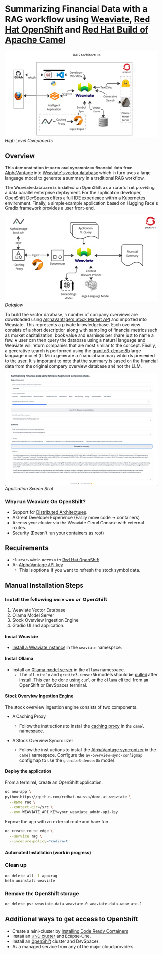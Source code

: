 # Summarizing Financial Data with a RAG workflow using [Weaviate](https://weaviate.io/), [Red Hat OpenShift](https://developers.redhat.com/developer-sandbox) and [Red Hat Build of Apache Camel](https://developers.redhat.com/products/redhat-build-of-apache-camel/overview)

![rag-demo](images/retrieval-augmented-generation.jpg "retrieval augmented generative search")
*High Level Components*

## Overview

This demonstration imports and syncronizes financial data from [AlphaVantage](https://www.alphavantage.co)
into [Weaviate's vector database](https://weaviate.io) which in turn uses a large language model to generate a summary
in a traditional RAG workflow.

The Weaviate database is installed on OpenShift as a stateful set providing
a data parallel enterprise deployment. For the application developer, OpenShift DevSpaces offers a full IDE experience
within a Kubernetes environment. Finally, a simple example application based on Hugging Face's Gradio framework provides a user front-end.

![dataflow](images/dataflow.jpg "Dataflow")
*Dataflow*

To build the vector database, a number of company overviews are downloaded using
[AlphaVantage's Stock Market API](https://www.alphavantage.co/query?function=OVERVIEW&symbol=IBM&apikey=demo)
and imported into Weaviate. This represents a private knowledgebase. Each overview
consists of a short description along with sampling of financial metrics such as market
capitalization, book value and earnings per share just to name a few. A user can then query
the database using a natural language and Weaviate will return companies that are most
similar to the concept. Finally, a generative search is performed using the
[granite3-dense:8b](https://ollama.com/library/granite3-dense:8b) large language model (LLM) to generate a
financial summary which is presented to the user. It is important to note that the summary is
based on the financial data from the original company overview database and not the LLM.  

![financial-rag](images/finance-rag.png "Financial summary using RAG")
*Application Screen Shot*

### Why run Weaviate On OpenShift?

- Support for [Distributed Architectures](https://weaviate.io/developers/weaviate/concepts/replication-architecture).
- A Great Developer Experience (Easily move code -> containers)
- Access your cluster via the Weaviate Cloud Console with external routes.
- Security (Doesn't run your containers as root)

## Requirements

- `cluster-admin` access to [Red Hat OpenShift](https://developers.redhat.com/developer-sandbox)
- An [AlphaVantage API key](https://www.alphavantage.co/support/#api-key)
  - This is optional if you want to refresh the stock symbol data.

## Manual Installation Steps

### Install the following services on OpenShift

1. Weaviate Vector Database
2. Ollama Model Server
3. Stock Overview Ingestion Engine
4. Gradio UI and application.

#### Install Weaviate

- [Install a Weaviate instance](install-weaviate.md) in the `weaviate` namespace.

#### Install Ollama

- Install an [Ollama model server](https://github.com/redhat-na-ssa/demo-ollama) in the `ollama` namespace.
  - The `all-minilm` and `granite3-dense:8b` models should be [pulled](https://github.com/ollama/ollama/blob/main/docs/api.md#pull-a-model) after install. This can be done using `curl` or the `ollama` cli tool from an OpenShift or DevSpaces terminal.

#### Stock Overview Ingestion Engine

The stock overview ingestion engine consists of two components.

- A Caching Proxy
  - Follow the instructions to install the [caching proxy](https://github.com/joshdreagan/av-caching-proxy.git) in
the `camel` namespace.

- A Stock Overview Syncronizer
  - Follow the instructions to install the [AlphaVantage syncronizer](https://github.com/joshdreagan/av-overview-sync.git) in
the `camel` namespace. Configure the `av-overview-sync-configmap` configmap to use the `granite3-dense:8b` model.

#### Deploy the application

From a terminal, create an OpenShift application.

```sh
oc new-app \
python~https://github.com/redhat-na-ssa/demo-ai-weaviate \
  --name rag \
  --context-dir=/src \
  --env WEAVIATE_API_KEY=your_weaviate_admin-api-key
```

Expose the app with an external route and have fun.

```sh
oc create route edge \
  --service rag \
  --insecure-policy='Redirect'
```

#### Automated Installation (work in progress)

### Clean up

```sh
oc delete all -l app=rag
helm uninstall weaviate
```

### Remove the OpenShift storage

```sh
oc delete pvc weaviate-data-weaviate-0 weaviate-data-weaviate-1
```

## Additional ways to get access to OpenShift

- Create a mini-cluster by [installing Code Ready Containers](https://www.okd.io/crc/)
- Install an [OKD cluster](https://www.okd.io/installation/) and Eclipse-Che.
- Install an [OpenShift](https://www.redhat.com/en/technologies/cloud-computing/openshift) cluster and DevSpaces.
- As a managed service from any of the major cloud providers.
